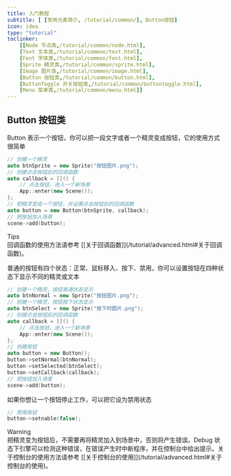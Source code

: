 ```yaml
---
title: 入门教程
subtitle: [ [常用元素简介, /tutorial/common/], Button按钮]
icon: idea
type: "tutorial"
toclinker: 
    [[Node 节点类,/tutorial/common/node.html],
    [Text 文本类,/tutorial/common/text.html],
    [Font 字体类,/tutorial/common/font.html],
    [Sprite 精灵类,/tutorial/common/sprite.html],
    [Image 图片类,/tutorial/common/image.html],
    [Button 按钮类,/tutorial/common/button.html],
    [ButtonToggle 开关按钮类,/tutorial/common/buttontoggle.html],
    [Menu 菜单类,/tutorial/common/menu.html]]
---
```

## Button 按钮类

Button 表示一个按钮，你可以把一段文字或者一个精灵变成按钮，它的使用方式很简单

```cpp
// 创建一个精灵
auto btnSprite = new Sprite("按钮图片.png");
// 创建点击按钮后的回调函数
auto callback = []() {
    // 点击按钮，进入一个新场景
    App::enter(new Scene());
};
// 把精灵变成一个按钮，并设置点击按钮后的回调函数
auto button = new Button(btnSprite, callback);
// 把按钮加入场景
scene->add(button);
```

<div class="ui info message"><div class="header">Tips </div>
回调函数的使用方法请参考 [[关于回调函数]](/tutorial/advanced.html#关于回调函数)。
</div>

普通的按钮有四个状态：正常、鼠标移入、按下、禁用，你可以设置按钮在四种状态下显示不同的精灵或文本

```cpp
// 创建一个精灵，按钮普通状态显示
auto btnNormal = new Sprite("按钮图片.png");
// 创建一个精灵，按钮按下状态显示
auto btnSelect = new Sprite("按下时图片.png");
// 创建点击按钮后的回调函数
auto callback = []() {
    // 点击按钮，进入一个新场景
    App::enter(new Scene());
};
// 创建按钮
auto button = new Button();
button->setNormal(btnNormal);
button->setSelected(btnSelect);
button->setCallback(callback);
// 把按钮加入场景
scene->add(button);
```

如果你想让一个按钮停止工作，可以把它设为禁用状态

```cpp
// 禁用按钮
button->setnable(false);
```

<div class="ui warning message"><div class="header">Warning </div>
把精灵变为按钮后，不需要再将精灵加入到场景中，否则将产生错误。Debug 状态下引擎可以检测这种错误，在错误产生时中断程序，并在控制台中给出提示。关于控制台的使用方法请参考 [[关于控制台的使用]](/tutorial/advanced.html#关于控制台的使用)。
</div>